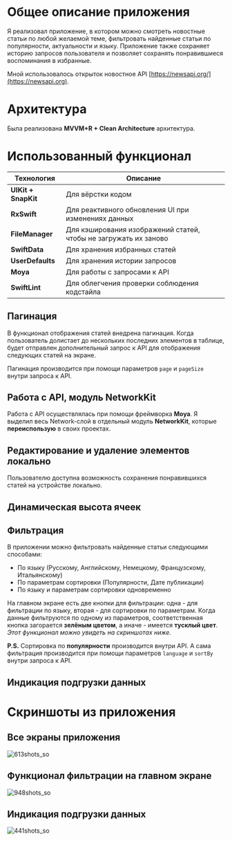 # Общее описание приложения

Я реализовал приложение, в котором можно смотреть новостные статьи по любой желаемой теме, фильтровать найденные статьи по популярности, актуальности и языку. Приложение также сохраняет историю запросов пользователя и позволяет сохранять понравившиеся воспоминания в избранные.

Мной использовалось открыток новостное API [https://newsapi.org/](https://newsapi.org).

# Архитектура

Была реализована **MVVM+R + Clean Architecture** архитектура.

# Использованный функционал

| Технология          | Описание                                                      |
|---------------------|---------------------------------------------------------------|
| **UIKit + SnapKit**  | Для вёрстки кодом                                             |
| **RxSwift**          | Для реактивного обновления UI при изменениях данных           |
| **FileManager**      | Для кэширования изображений статей, чтобы не загружать их заново |
| **SwiftData**        | Для хранения избранных статей                                 |
| **UserDefaults**     | Для хранения истории запросов                                 |
| **Moya**             | Для работы с запросами к API                                  |
| **SwiftLint**        | Для облегчения проверки соблюдения кодстайла                  |


## Пагинация

В функционал отображения статей внедрена пагинация. Когда пользователь долистает до нескольких последних элементов в таблице, будет отправлен дополнительный запрос к API для отображения следующих статей на экране.

Пагинация производится при помощи параметров `page` и `pageSize` внутри запроса к API.

## Работа с API, модуль NetworkKit

Работа с API осуществлялась при помощи фреймворка **Moya**. Я выделил весь Network-слой в отдельный модуль **NetworkKit**, которые **переиспользую** в своих проектах.

## Редактирование и удаление элементов локально

Пользователю доступна возможность сохранения понравившихся статей на устройстве локально.

## Динамическая высота ячеек

## Фильтрация 

В приложении можно фильтровать найденные статьи следующими способами:
- По языку (Русскому, Английскому, Немецкому, Французскому, Итальянскому)
- По параметрам сортировки (Популярности, Дате публикации)
- По языку и параметрам сортировки одновременно

На главном экране есть две кнопки для фильтрации: одна - для фильтрации по языку, вторая - для сортировки по параметрам. Когда данные фильтруются по одному из параметров, соответственная кнопка загорается **зелёным цветом**, а иначе - имеется **тусклый цвет**. _Этот функционал можно увидеть на скриншотах ниже._

**P.S.** Сортировка по **популярности** производится внутри API. А сама фильтрация производится при помощи параметров `language` и `sortBy` внутри запроса к API.

## Индикация подгрузки данных

# Скриншоты из приложения

## Все экраны приложения 

![613shots_so](https://github.com/user-attachments/assets/33042a0c-8100-43f0-8f3e-9b200029b6ba)

## Функционал фильтрации на главном экране

![948shots_so](https://github.com/user-attachments/assets/784aabee-5257-430d-84a0-3451bd8c757a)

## Индикация подгрузки данных

![441shots_so](https://github.com/user-attachments/assets/205a9d33-f7bb-494f-8aff-bebb760b0b90)

